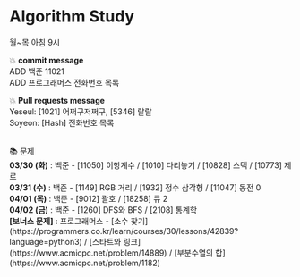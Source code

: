 # Algorithm Study
월~목 아침 9시

<p>
	💥 <b>commit message</b></br>
	ADD 백준 11021</br>
	ADD 프로그래머스 전화번호 목록</br>
</p>

<p>
	💥 <b>Pull requests message</b></br>
	Yeseul: [1021] 어쩌구저쩌구, [5346] 랄랄</br>
	Soyeon: [Hash] 전화번호 목록</br>
</p>
</br>
📚 문제</br>
<b>03/30 (화)</b> : 백준 - [11050] 이항계수 / [1010] 다리놓기 / [10828] 스택 / [10773] 제로</br>
<b>03/31 (수)</b> : 백준 - [1149] RGB 거리 / [1932] 정수 삼각형 / [11047] 동전 0</br>
<b>04/01 (목)</b> : 백준 - [9012] 괄호 / [18258] 큐 2</br>
<b>04/02 (금)</b> : 백준 - [1260] DFS와 BFS / [2108] 통계학</br>
<b>[보너스 문제]</b> : 프로그래머스 - [소수 찾기](https://programmers.co.kr/learn/courses/30/lessons/42839?language=python3) / [스타트와 링크](https://www.acmicpc.net/problem/14889) / [부분수열의 합](https://www.acmicpc.net/problem/1182)
